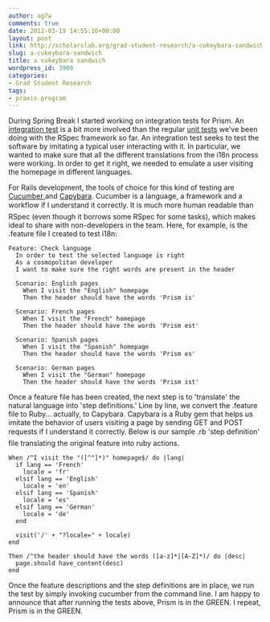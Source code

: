 ```yaml
---
author: ag7w
comments: true
date: 2012-03-19 14:55:16+00:00
layout: post
link: http://scholarslab.org/grad-student-research/a-cukeybara-sandwich/
slug: a-cukeybara-sandwich
title: a cukeybara sandwich
wordpress_id: 3909
categories:
- Grad Student Research
tags:
- praxis program
---
```


During Spring Break I started working on integration tests for Prism. An [integration test](http://en.wikipedia.org/wiki/Integration_testing) is a bit more involved than the regular [unit tests](http://en.wikipedia.org/wiki/Unit_testing) we've been doing with the RSpec framework so far. An integration test seeks to test the software by imitating a typical user interacting with it. In particular, we wanted to make sure that all the different translations from the i18n process were working. In order to get it right, we needed to emulate a user visiting the homepage in different languages.

For Rails development, the tools of choice for this kind of testing are [Cucumber ](http://cukes.info/)and [Capybara](https://github.com/jnicklas/capybara). Cucumber is a language, a framework and a workflow if I understand it correctly. It is much more human readable than RSpec (even though it borrows some RSpec for some tasks), which makes ideal to share with non-developers in the team. Here, for example, is the .feature file I created to test i18n:


    
    
    Feature: Check language
      In order to test the selected language is right
      As a cosmopolitan developer
      I want to make sure the right words are present in the header
    
      Scenario: English pages
        When I visit the "English" homepage
        Then the header should have the words 'Prism is'
    
      Scenario: French pages
        When I visit the "French" homepage
        Then the header should have the words 'Prism est'
    
      Scenario: Spanish pages
        When I visit the "Spanish" homepage
        Then the header should have the words 'Prism es'
    
      Scenario: German pages
        When I visit the "German" homepage
        Then the header should have the words 'Prism ist'
    



Once a feature file has been created, the next step is to 'translate' the natural language into 'step definitions.' Line by line, we convert the .feature file to Ruby... actually, to Capybara. Capybara is a Ruby gem that helps us imitate the behavior of users visiting a page by sending GET and POST requests if I understand it correctly. Below is our sample .rb 'step definition' file translating the original feature into ruby actions.

    
    
    When /^I visit the "([^"]*)" homepage$/ do |lang|
      if lang == 'French'
        locale = 'fr'
      elsif lang == 'English'
        locale = 'en'
      elsif lang == 'Spanish'
        locale = 'es'
      elsif lang == 'German'
        locale = 'de'
      end
    
      visit('/' + "?locale=" + locale)
    end
    
    Then /^the header should have the words ([a-z]*|[A-Z]*)/ do |desc|
      page.should have_content(desc)
    end
    



Once the feature descriptions and the step definitions are in place, we run the test by simply invoking cucumber from the command line. I am happy to announce that after running the tests above, Prism is in the GREEN. I repeat, Prism is in the GREEN.
